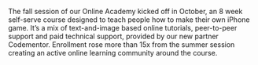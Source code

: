 The fall session of our Online Academy kicked off in October, an 8 week self-serve course designed to teach people how to make their own iPhone game. It’s a mix of text-and-image based online tutorials, peer-to-peer support and paid technical support, provided by our new partner Codementor. Enrollment rose more than 15x from the summer session creating an active online learning community around the course.